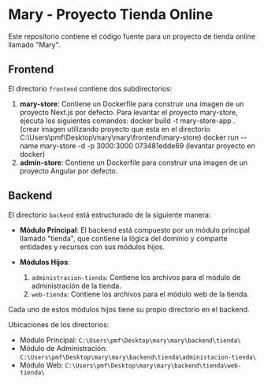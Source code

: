 # Mary - Proyecto Tienda Online

Este repositorio contiene el código fuente para un proyecto de tienda online llamado "Mary".

## Frontend

El directorio `frontend` contiene dos subdirectorios:

1. **mary-store**: Contiene un Dockerfile para construir una imagen de un proyecto Next.js por defecto.
     Para levantar el proyecto mary-store, ejecuta los siguientes comandos:
     docker build -t mary-store-app . (crear imagen utilizando proyecto que esta en el directorio C:\Users\pmf\Desktop\mary\mary\frontend\mary-store)
     docker run --name mary-store -d -p 3000:3000 073481edde69
 (levantar proyecto en docker)
2. **admin-store**: Contiene un Dockerfile para construir una imagen de un proyecto Angular por defecto.

## Backend

El directorio `backend` está estructurado de la siguiente manera:

- **Módulo Principal**: El backend está compuesto por un módulo principal llamado "tienda", que contiene la lógica del dominio y comparte entidades y recursos con sus módulos hijos.

- **Módulos Hijos**:
    1. `administracion-tienda`: Contiene los archivos para el módulo de administración de la tienda.
    2. `web-tienda`: Contiene los archivos para el módulo web de la tienda.

Cada uno de estos módulos hijos tiene su propio directorio en el backend.

Ubicaciones de los directorios:

- Módulo Principal: `C:\Users\pmf\Desktop\mary\mary\backend\tienda\`
- Módulo de Administración: `C:\Users\pmf\Desktop\mary\mary\backend\tienda\administacion-tienda\`
- Módulo Web: `C:\Users\pmf\Desktop\mary\mary\backend\tienda\web-tienda\`


